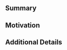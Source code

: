 ## Summary
<!-- Briefly summarize the feature -->

## Motivation
<!-- Explain motivation for adding the feature, use cases for it, etc -->

## Additional Details
<!-- Add any additional details about the feature here -->



